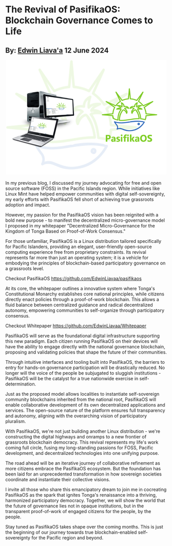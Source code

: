 # The Revival of PasifikaOS: Blockchain Governance Comes to Life
## By: [Edwin Liava'a](https://github.cepeaters:om/EdwinLiavaa) 12 June 2024

<p align="center">
 <img width="500" src="https://github.com/EdwinLiavaa/liavaa.space/blob/main/blog/20240612/pic.png">
</p>

In my previous blog, I discussed my journey advocating for free and open source software (FOSS) in the Pacific Islands region. While initiatives like Linux Mint have helped empower communities with digital self-sovereignty, my early efforts with PasifikaOS fell short of achieving true grassroots adoption and impact.

However, my passion for the PasifikaOS vision has been reignited with a bold new purpose - to manifest the decentralized micro-governance model I proposed in my whitepaper "Decentralized Micro-Governance for the Kingdom of Tonga Based on Proof-of-Work Consensus."

For those unfamiliar, PasifikaOS is a Linux distribution tailored specifically for Pacific Islanders, providing an elegant, user-friendly open-source computing experience free from proprietary constraints. Its revival represents far more than just an operating system; it is a vehicle for embodying the principles of blockchain-based participatory governance on a grassroots level.

Checkout PasifikaOS https://github.com/EdwinLiavaa/pasifikaos

At its core, the whitepaper outlines a innovative system where Tonga's Constitutional Monarchy establishes core national principles, while citizens directly enact policies through a proof-of-work blockchain. This allows a fluid balance between centralized guidance and radical decentralized autonomy, empowering communities to self-organize through participatory consensus.

Checkout Whitepaper https://github.com/EdwinLiavaa/Whitepaper

PasifikaOS will serve as the foundational digital infrastructure supporting this new paradigm. Each citizen running PasifikaOS on their devices will have the ability to engage directly with the national governance blockchain, proposing and validating policies that shape the future of their communities.

Through intuitive interfaces and tooling built into PasifikaOS, the barriers to entry for hands-on governance participation will be drastically reduced. No longer will the voice of the people be subjugated to sluggish institutions - PasifikaOS will be the catalyst for a true nationwide exercise in self-determination.

Just as the proposed model allows localities to instantiate self-sovereign community blockchains inherited from the national root, PasifikaOS will enable collaborative development of its own decentralized applications and services. The open-source nature of the platform ensures full transparency and autonomy, aligning with the overarching vision of participatory pluralism.

With PasifikaOS, we're not just building another Linux distribution - we're constructing the digital highways and onramps to a new frontier of grassroots blockchain democracy. This revival represents my life's work coming full circle, fusing my long-standing passions for FOSS, Pacific development, and decentralized technologies into one unifying purpose.

The road ahead will be an iterative journey of collaborative refinement as more citizens embrace the PasifikaOS ecosystem. But the foundation has been laid for an unprecedented transformation in how sovereign societies coordinate and instantiate their collective visions.

I invite all those who share this emancipatory dream to join me in cocreating PasifikaOS as the spark that ignites Tonga's renaissance into a thriving, harmonized participatory democracy. Together, we will show the world that the future of governance lies not in opaque institutions, but in the transparent proof-of-work of engaged citizens for the people, by the people.

Stay tuned as PasifikaOS takes shape over the coming months. This is just the beginning of our journey towards true blockchain-enabled self-sovereignty for the Pacific region and beyond.